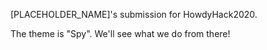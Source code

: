 \[PLACEHOLDER_NAME\]'s submission for HowdyHack2020.

The theme is "Spy". We'll see what we do from there!
